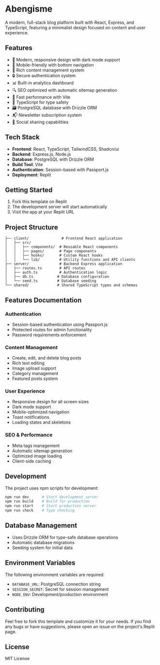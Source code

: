 
# Abengisme

A modern, full-stack blog platform built with React, Express, and TypeScript, featuring a minimalist design focused on content and user experience.

## Features

- 🎨 Modern, responsive design with dark mode support
- 📱 Mobile-friendly with bottom navigation
- 📝 Rich content management system
- 🔒 Secure authentication system
- 📊 Built-in analytics dashboard
- 🔍 SEO optimized with automatic sitemap generation
- 💨 Fast performance with Vite
- 🎯 TypeScript for type safety
- 🗃️ PostgreSQL database with Drizzle ORM
- 📬 Newsletter subscription system
- 🔄 Social sharing capabilities

## Tech Stack

- **Frontend**: React, TypeScript, TailwindCSS, Shadcn/ui
- **Backend**: Express.js, Node.js
- **Database**: PostgreSQL with Drizzle ORM
- **Build Tool**: Vite
- **Authentication**: Session-based with Passport.js
- **Deployment**: Replit

## Getting Started

1. Fork this template on Replit
2. The development server will start automatically
3. Visit the app at your Replit URL

## Project Structure

```
├── client/               # Frontend React application
│   ├── src/
│   │   ├── components/  # Reusable React components
│   │   ├── pages/       # Page components
│   │   ├── hooks/       # Custom React hooks
│   │   └── lib/         # Utility functions and API clients
├── server/              # Backend Express application
│   ├── routes.ts        # API routes
│   ├── auth.ts          # Authentication logic
│   ├── db.ts           # Database configuration
│   └── seed.ts         # Database seeding
└── shared/             # Shared TypeScript types and schemas
```

## Features Documentation

### Authentication
- Session-based authentication using Passport.js
- Protected routes for admin functionality
- Password requirements enforcement

### Content Management
- Create, edit, and delete blog posts
- Rich text editing
- Image upload support
- Category management
- Featured posts system

### User Experience
- Responsive design for all screen sizes
- Dark mode support
- Mobile-optimized navigation
- Toast notifications
- Loading states and skeletons

### SEO & Performance
- Meta tags management
- Automatic sitemap generation
- Optimized image loading
- Client-side caching

## Development

The project uses npm scripts for development:

```bash
npm run dev      # Start development server
npm run build    # Build for production
npm run start    # Start production server
npm run check    # Type checking
```

## Database Management

- Uses Drizzle ORM for type-safe database operations
- Automatic database migrations
- Seeding system for initial data

## Environment Variables

The following environment variables are required:

- `DATABASE_URL`: PostgreSQL connection string
- `SESSION_SECRET`: Secret for session management
- `NODE_ENV`: Development/production environment

## Contributing

Feel free to fork this template and customize it for your needs. If you find any bugs or have suggestions, please open an issue on the project's Replit page.

## License

MIT License
